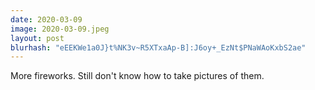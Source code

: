```yaml
---
date: 2020-03-09
image: 2020-03-09.jpeg
layout: post
blurhash: "eEEKWe1a0J}t%NK3v~R5XTxaAp-B]:J6oy+_EzNt$PNaWAoKxbS2ae"
---
```


More fireworks. Still don't know how to take pictures of them.
